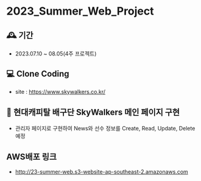 # 2023_Summer_Web_Project

## 🕰️ 기간
- 2023.07.10 ~ 08.05(4주 프로젝트)

## 💻 Clone Coding
- site : https://www.skywalkers.co.kr/

## 🏐 현대캐피탈 배구단 SkyWalkers 메인 페이지 구현
- 관리자 페이지로 구현하여 News와 선수 정보를 Create, Read, Update, Delete 예정

## AWS배포 링크
- http://23-summer-web.s3-website-ap-southeast-2.amazonaws.com